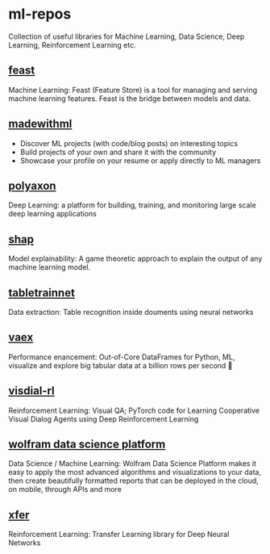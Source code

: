 # ml-repos
Collection of useful libraries for Machine Learning, Data Science, Deep Learning, Reinforcement Learning etc.

## [feast](https://github.com/feast-dev/feast)
Machine Learning: Feast (Feature Store) is a tool for managing and serving machine learning features. Feast is the bridge between models and data.

## [madewithml](https://madewithml.com/)
* Discover ML projects (with code/blog posts) on interesting topics
* Build projects of your own and share it with the community
* Showcase your profile on your resume or apply directly to ML managers

## [polyaxon](https://github.com/polyaxon/polyaxon)
Deep Learning: a platform for building, training, and monitoring large scale deep learning applications

## [shap](https://github.com/slundberg/shap)
Model explainability: A game theoretic approach to explain the output of any machine learning model.

## [tabletrainnet](https://github.com/mawanda-jun/TableTrainNet)
Data extraction: Table recognition inside douments using neural networks

## [vaex](https://github.com/vaexio/vaex/)
Performance enancement: Out-of-Core DataFrames for Python, ML, visualize and explore big tabular data at a billion rows per second 🚀

## [visdial-rl](https://github.com/batra-mlp-lab/visdial-rl)
Reinforcement Learning: Visual QA; PyTorch code for Learning Cooperative Visual Dialog Agents using Deep Reinforcement Learning

## [wolfram data science platform](https://www.wolfram.com/data-science-platform/)
Data Science / Machine Learning: Wolfram Data Science Platform makes it easy to apply the most advanced algorithms and visualizations to your data, then create beautifully formatted reports that can be deployed in the cloud, on mobile, through APIs and more

## [xfer](https://github.com/amzn/xfer)
Reinforcement Learning: Transfer Learning library for Deep Neural Networks

